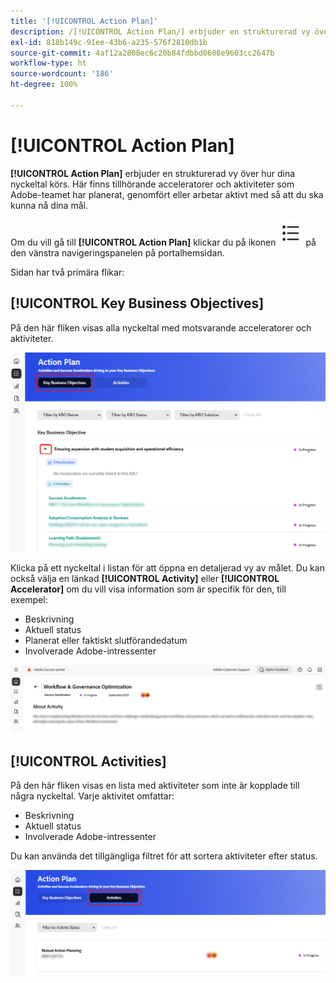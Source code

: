 ```yaml
---
title: '[!UICONTROL Action Plan]'
description: /[!UICONTROL Action Plan/] erbjuder en strukturerad vy över hur dina nyckeltal körs. Här finns tillhörande acceleratorer och aktiviteter som Adobe-teamet har planerat, genomfört eller arbetar aktivt med så att du ska kunna nå dina mål.
exl-id: 818b149c-91ee-43b6-a235-576f2810db1b
source-git-commit: 4af12a2808ec6c20b84fdbbd0608e9603cc2647b
workflow-type: ht
source-wordcount: '186'
ht-degree: 100%

---
```


# [!UICONTROL Action Plan]

**[!UICONTROL Action Plan]** erbjuder en strukturerad vy över hur dina nyckeltal körs. Här finns tillhörande acceleratorer och aktiviteter som Adobe-teamet har planerat, genomfört eller arbetar aktivt med så att du ska kunna nå dina mål.

Om du vill gå till **[!UICONTROL Action Plan]** klickar du på ikonen ![action-plan-icon](/help/adobe-success-portal/assets/action-plan-icon.png) på den vänstra navigeringspanelen på portalhemsidan.

Sidan har två primära flikar:

## [!UICONTROL Key Business Objectives]

På den här fliken visas alla nyckeltal med motsvarande acceleratorer och aktiviteter.

![action-plan-kbo-tab](/help/adobe-success-portal/assets/action-plan-kbo-tab.png)

Klicka på ett nyckeltal i listan för att öppna en detaljerad vy av målet. Du kan också välja en länkad **[!UICONTROL Activity]** eller **[!UICONTROL Accelerator]** om du vill visa information som är specifik för den, till exempel:

* Beskrivning
* Aktuell status
* Planerat eller faktiskt slutförandedatum
* Involverade Adobe-intressenter

![action-plan-kbo-tab-about-activity](/help/adobe-success-portal/assets/action-plan-kbo-tab-about-activity.png)

## [!UICONTROL Activities]

På den här fliken visas en lista med aktiviteter som inte är kopplade till några nyckeltal. Varje aktivitet omfattar:

* Beskrivning
* Aktuell status
* Involverade Adobe-intressenter

Du kan använda det tillgängliga filtret för att sortera aktiviteter efter status.

![action-plan-activity-tab](/help/adobe-success-portal/assets/action-plan-activity-tab.png)
